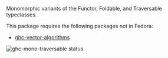 Monomorphic variants of the Functor, Foldable, and Traversable typeclasses.

This package requires the following packages not in Fedora:

* [ghc-vector-algorithms](../ghc-vector-algorithms)

![ghc-mono-traversable status](https://copr.fedorainfracloud.org/coprs/dshea/bdcs-haskell-deps/package/ghc-mono-traversable/status_image/last_build.png)
